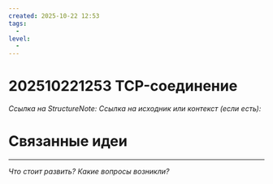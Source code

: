 ```yaml
---
created: 2025-10-22 12:53
tags:
  - 
level:
  - 
---
```

# 202510221253 TCP-соединение

*Ссылка на StructureNote:*
*Ссылка на исходник или контекст (если есть):*

# Связанные идеи

---

*Что стоит развить? Какие вопросы возникли?*
